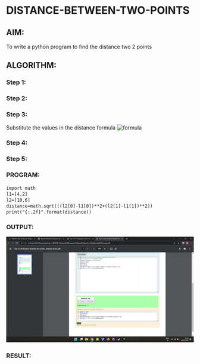 # DISTANCE-BETWEEN-TWO-POINTS

## AIM:
To write a python program to find the distance two 2 points
## ALGORITHM:
### Step 1: 
### Step 2: 
### Step 3: 
Substitute the values in the distance formula 
![formula](/formula.JPG)
### Step 4: 
### Step 5: 
### PROGRAM:
```
import math
l1=[4,2]
l2=[10,6]
distance=math.sqrt(((l2[0]-l1[0])**2+(l2[1]-l1[1])**2))
print("{:.2f}".format(distance))
```

### OUTPUT:
![github logo](1c.png)


### RESULT:
